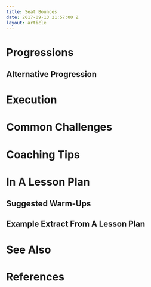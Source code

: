 ```yaml
---
title: Seat Bounces
date: 2017-09-13 21:57:00 Z
layout: article
---
```


# Progressions

## Alternative Progression

# Execution
    
# Common Challenges
    
# Coaching Tips

# In A Lesson Plan

## Suggested Warm-Ups

## Example Extract From A Lesson Plan

# See Also

# References